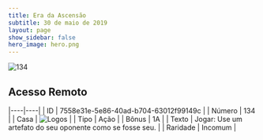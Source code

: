 ```yaml
---
title: Era da Ascensão
subtitle: 30 de maio de 2019
layout: page
show_sidebar: false
hero_image: hero.png
---
```


![134](https://cdn.keyforgegame.com/media/card_front/pt/435_134_987VX75CG5HM_pt.png)

## Acesso Remoto

|----|----|
| ID | 7558e31e-5e86-40ad-b704-63012f99149c |
| Número | 134 |
| Casa | ![Logos](https://archonarcana.com/images/thumb/c/ce/Logos.png/22px-Logos.png "Logos") |
| Tipo | Ação |
| Bônus | 1A |
| Texto | Jogar: Use um artefato do seu oponente como se fosse seu. |
| Raridade | Incomum |
